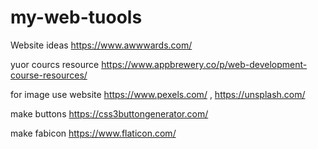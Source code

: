 # my-web-tuools

Website ideas https://www.awwwards.com/

yuor courcs resource 
https://www.appbrewery.co/p/web-development-course-resources/

for image use website
https://www.pexels.com/  ,  https://unsplash.com/

make buttons 
https://css3buttongenerator.com/

make fabicon https://www.flaticon.com/

